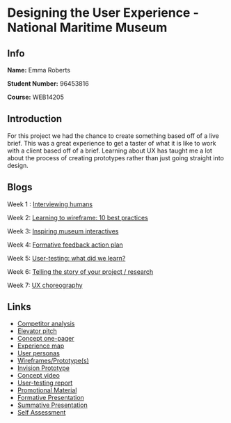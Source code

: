 # Designing the User Experience - National Maritime Museum

## Info

**Name:** Emma Roberts

**Student Number:** 96453816

**Course:** WEB14205

## Introduction
For this project we had the chance to create something based off of a live brief. This was a great experience to get a taster of what it is like to work with a client based off of a brief. Learning about UX has taught me a lot about the process of creating prototypes rather than just going straight into design.

## Blogs

Week 1 : [Interviewing humans](https://medium.com/@e.roberts/reflect-back-on-the-interviews-that-you-conducted-at-the-nmm-506e1216ff2e) 

Week 2: [Learning to wireframe: 10 best practices](https://medium.com/@e.roberts/initial-wireframing-157d4b572b64) 

Week 3: [Inspiring museum interactives](https://medium.com/@e.roberts/favourite-digital-museum-experience-ee9fed0eaa21) 

Week 4: [Formative feedback action plan](https://medium.com/@e.roberts/formative-feedback-1186654df0f0) 

Week 5: [User-testing: what did we learn?](https://medium.com/@e.roberts/user-testing-nm-what-did-we-learn-667330acc60e)

Week 6: [Telling the story of your project / research](https://medium.com/@e.roberts/telling-the-story-of-your-project-research-edf56cf698b) 

Week 7: [UX choreography](https://medium.com/@e.roberts/the-principles-of-ux-choreography-e0d151845d24) 


## Links

* [Competitor analysis](https://drive.google.com/drive/folders/1FO2njPzHaYlo1aj0ZpS9RkBObjGMMq3N)
* [Elevator pitch](https://drive.google.com/drive/folders/1N0H9IihnoK2l2EOg5k7lR8IbrE_hLD4W)
* [Concept one-pager](https://drive.google.com/drive/folders/1Lb50Fly0RKM2zY7HxJNB4Xo8_nNznVSw)
* [Experience map](https://drive.google.com/drive/folders/1AAYx4zLxSDyh7Wz72Oa-B1LHZ3HTFBk2)
* [User personas](https://drive.google.com/drive/folders/17pVf29ZKb1YomhAr3YOx6kjUEAntgfIy)
* [Wireframes/Prototype(s)](https://drive.google.com/drive/folders/1HaQN0hdoviX_NbT50Ce0UB-kxaOMpmXH)
* [Invision Prototype](https://invis.io/2UG1FOJH8TQ#/281471817_Main)
* [Concept video](https://drive.google.com/drive/folders/1f9EkY9NbzDCa7V7goR0gRE3891_lgEWF)
* [User-testing report](https://drive.google.com/drive/folders/1D7DY2MwDzel39PvJlGt600-HE8Qyc_fg)
* [Promotional Material](https://drive.google.com/drive/folders/1aR_5NYr4bWQS6VfH6vKy4q0paLGXJwlT)
* [Formative Presentation](https://docs.google.com/presentation/d/1b-qZ09Y0v8VqRo4HITbJ6dV3Ls428L1KJwMRO4gR6yg/edit?usp=sharing)
* [Summative Presentation](https://docs.google.com/presentation/d/15udUVy1AW3iuMuC5vgIm7zAlcPC2hJRCTsmUcB5oaws/edit?ts=5a9bee46#slide=id.p)
* [Self Assessment](https://docs.google.com/document/d/1G8e8L8a1BrV3C8b4ild98HEWfuCcZ-3S2cvf-3rJ9Ic/edit?usp=sharing)










